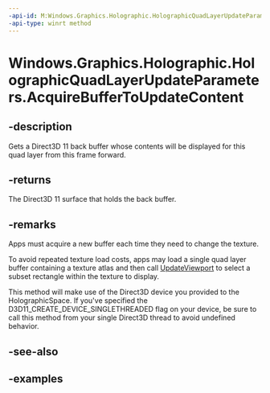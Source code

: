 ```yaml
---
-api-id: M:Windows.Graphics.Holographic.HolographicQuadLayerUpdateParameters.AcquireBufferToUpdateContent
-api-type: winrt method
---
```


<!-- Method syntax.
public IDirect3DSurface HolographicQuadLayerUpdateParameters.AcquireBufferToUpdateContent()
-->

# Windows.Graphics.Holographic.HolographicQuadLayerUpdateParameters.AcquireBufferToUpdateContent

## -description
Gets a Direct3D 11 back buffer whose contents will be displayed for this quad layer from this frame forward.

## -returns
The Direct3D 11 surface that holds the back buffer.

## -remarks
Apps must acquire a new buffer each time they need to change the texture.

To avoid repeated texture load costs, apps may load a single quad layer buffer containing a texture atlas and then call [UpdateViewport](holographicquadlayerupdateparameters_updateviewport_1003624236.md) to select a subset rectangle within the texture to display.

This method will make use of the Direct3D device you provided to the HolographicSpace.  If you've specified the D3D11_CREATE_DEVICE_SINGLETHREADED flag on your device, be sure to call this method from your single Direct3D thread to avoid undefined behavior.

## -see-also

## -examples

